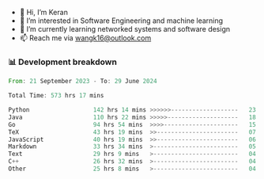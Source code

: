 - 👋 Hi, I’m Keran
- 👀 I’m interested in Software Engineering and machine learning
- 🌱 I’m currently learning networked systems and software design
- 📫 Reach me via wangk16@outlook.com


###  📊 Development breakdown
<!--START_SECTION:waka-->

```rust
From: 21 September 2023 - To: 29 June 2024

Total Time: 573 hrs 17 mins

Python                  142 hrs 14 mins >>>>>>-------------------   23.77 %
Java                    110 hrs 22 mins >>>>>--------------------   18.44 %
Go                      94 hrs 54 mins  >>>>---------------------   15.86 %
TeX                     43 hrs 19 mins  >>-----------------------   07.24 %
JavaScript              40 hrs 19 mins  >>-----------------------   06.74 %
Markdown                33 hrs 34 mins  >------------------------   05.61 %
Text                    29 hrs 9 mins   >------------------------   04.87 %
C++                     26 hrs 32 mins  >------------------------   04.43 %
Other                   25 hrs 8 mins   >------------------------   04.20 %
```

<!--END_SECTION:waka-->

<!---
keran-w/keran-w is a ✨ special ✨ repository because its `README.md` (this file) appears on your GitHub profile.
You can click the Preview link to take a look at your changes.
--->
